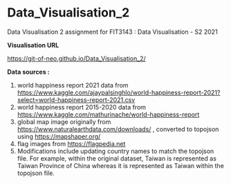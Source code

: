# Data_Visualisation_2
Data Visualisation 2 assignment for FIT3143 : Data Visualisation - S2 2021

**Visualisation URL**

https://git-of-neo.github.io/Data_Visualisation_2/ 

**Data sources :**
1. world happiness report 2021 data from https://www.kaggle.com/ajaypalsinghlo/world-happiness-report-2021?select=world-happiness-report-2021.csv 
2. world happiness report 2015-2020 data from https://www.kaggle.com/mathurinache/world-happiness-report
3. global map image originally from https://www.naturalearthdata.com/downloads/ , converted to topojson using https://mapshaper.org/
4. flag images from https://flagpedia.net
5. Modifications include updating country names to match the topojson file. For example, within the original dataset, Taiwan is represented as Taiwan Province of China whereas it is represented as Taiwan within the topojson file.


